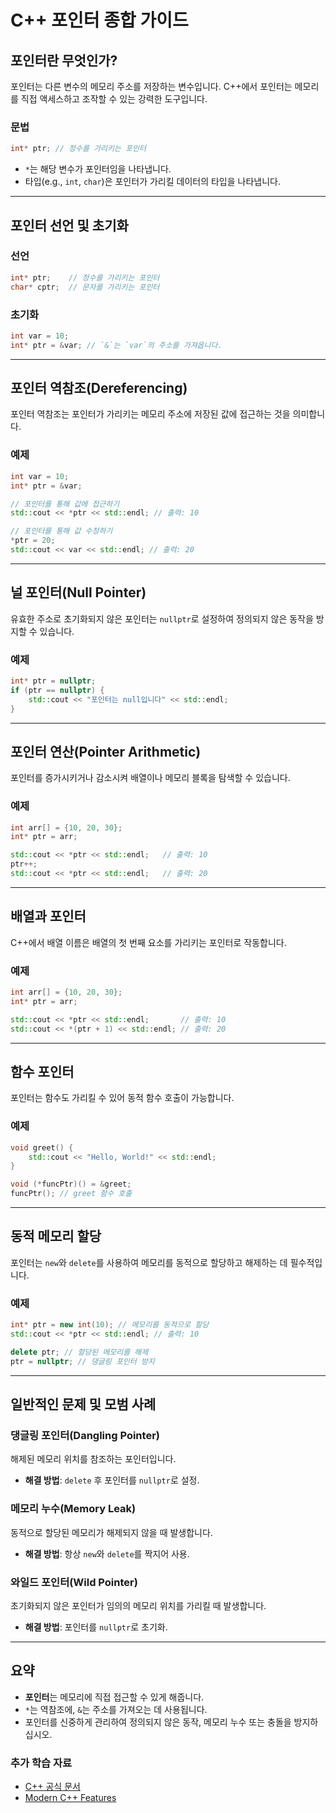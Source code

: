 # C++ 포인터 종합 가이드

## 포인터란 무엇인가?
포인터는 다른 변수의 메모리 주소를 저장하는 변수입니다. C++에서 포인터는 메모리를 직접 액세스하고 조작할 수 있는 강력한 도구입니다.

### 문법
```cpp
int* ptr; // 정수를 가리키는 포인터
```

- `*`는 해당 변수가 포인터임을 나타냅니다.
- 타입(e.g., `int`, `char`)은 포인터가 가리킬 데이터의 타입을 나타냅니다.

---

## 포인터 선언 및 초기화
### 선언
```cpp
int* ptr;    // 정수를 가리키는 포인터
char* cptr;  // 문자를 가리키는 포인터
```

### 초기화
```cpp
int var = 10;
int* ptr = &var; // `&`는 `var`의 주소를 가져옵니다.
```

---

## 포인터 역참조(Dereferencing)
포인터 역참조는 포인터가 가리키는 메모리 주소에 저장된 값에 접근하는 것을 의미합니다.

### 예제
```cpp
int var = 10;
int* ptr = &var;

// 포인터를 통해 값에 접근하기
std::cout << *ptr << std::endl; // 출력: 10

// 포인터를 통해 값 수정하기
*ptr = 20;
std::cout << var << std::endl; // 출력: 20
```

---

## 널 포인터(Null Pointer)
유효한 주소로 초기화되지 않은 포인터는 `nullptr`로 설정하여 정의되지 않은 동작을 방지할 수 있습니다.

### 예제
```cpp
int* ptr = nullptr;
if (ptr == nullptr) {
    std::cout << "포인터는 null입니다" << std::endl;
}
```

---

## 포인터 연산(Pointer Arithmetic)
포인터를 증가시키거나 감소시켜 배열이나 메모리 블록을 탐색할 수 있습니다.

### 예제
```cpp
int arr[] = {10, 20, 30};
int* ptr = arr;

std::cout << *ptr << std::endl;   // 출력: 10
ptr++;
std::cout << *ptr << std::endl;   // 출력: 20
```

---

## 배열과 포인터
C++에서 배열 이름은 배열의 첫 번째 요소를 가리키는 포인터로 작동합니다.

### 예제
```cpp
int arr[] = {10, 20, 30};
int* ptr = arr;

std::cout << *ptr << std::endl;       // 출력: 10
std::cout << *(ptr + 1) << std::endl; // 출력: 20
```

---

## 함수 포인터
포인터는 함수도 가리킬 수 있어 동적 함수 호출이 가능합니다.

### 예제
```cpp
void greet() {
    std::cout << "Hello, World!" << std::endl;
}

void (*funcPtr)() = &greet;
funcPtr(); // greet 함수 호출
```

---

## 동적 메모리 할당
포인터는 `new`와 `delete`를 사용하여 메모리를 동적으로 할당하고 해제하는 데 필수적입니다.

### 예제
```cpp
int* ptr = new int(10); // 메모리를 동적으로 할당
std::cout << *ptr << std::endl; // 출력: 10

delete ptr; // 할당된 메모리를 해제
ptr = nullptr; // 댕글링 포인터 방지
```

---

## 일반적인 문제 및 모범 사례
### 댕글링 포인터(Dangling Pointer)
해제된 메모리 위치를 참조하는 포인터입니다.
- **해결 방법**: `delete` 후 포인터를 `nullptr`로 설정.

### 메모리 누수(Memory Leak)
동적으로 할당된 메모리가 해제되지 않을 때 발생합니다.
- **해결 방법**: 항상 `new`와 `delete`를 짝지어 사용.

### 와일드 포인터(Wild Pointer)
초기화되지 않은 포인터가 임의의 메모리 위치를 가리킬 때 발생합니다.
- **해결 방법**: 포인터를 `nullptr`로 초기화.

---

## 요약
- **포인터**는 메모리에 직접 접근할 수 있게 해줍니다.
- `*`는 역참조에, `&`는 주소를 가져오는 데 사용됩니다.
- 포인터를 신중하게 관리하여 정의되지 않은 동작, 메모리 누수 또는 충돌을 방지하십시오.

### 추가 학습 자료
- [C++ 공식 문서](https://en.cppreference.com/)
- [Modern C++ Features](https://moderncpp.com/)
